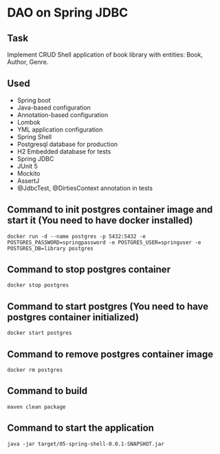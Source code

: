 # DAO on Spring JDBC 

## Task
Implement CRUD Shell application of book library with entities: Book, Author, Genre.

## Used
- Spring boot
- Java-based configuration
- Annotation-based configuration
- Lombok
- YML application configuration
- Spring Shell
- Postgresql database for production
- H2 Embedded database for tests
- Spring JDBC
- JUnit 5
- Mockito
- AssertJ
- @JdbcTest, @DirtiesContext annotation in tests

## Command to init postgres container image and start it (You need to have docker installed)
`docker run -d --name postgres -p 5432:5432 -e POSTGRES_PASSWORD=springpassword -e POSTGRES_USER=springuser -e POSTGRES_DB=library postgres`

## Command to stop postgres container
`docker stop postgres`

## Command to start postgres (You need to have postgres container initialized)
`docker start postgres`

## Command to remove postgres container image
`docker rm postgres`

## Command to build
`maven clean package`

## Command to start the application
`java -jar target/05-spring-shell-0.0.1-SNAPSHOT.jar`
